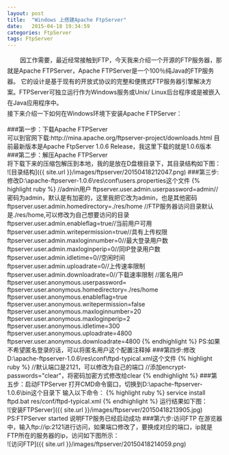 ```yaml
---
layout: post
title:  "Windows 上搭建Apache FtpServer"
date:   2015-04-18 19:34:59
categories: FtpServer
tags: FtpServer
---
```


  <p style="text-indent:30px; line-height:25px">因工作需要，最近经常接触到FTP，今天我来介绍一个开源的FTP服务器，那就是Apache FTPServer，Apache FTPServer是一个100％纯Java的FTP服务器。
它的设计是基于现有的开放式协议的完整和便携式FTP服务器引擎解决方案。FTPServer可独立运行作为Windows服务或Unix/ Linux后台程序或是被嵌入在Java应用程序中。</br>
接下来介绍一下如何在Windows环境下安装Apache FTPServer：</p>
###第一步：下载Apache FTPServer</br>
可以到官网下载:http://mina.apache.org/ftpserver-project/downloads.html
目前最新版本是Apache FtpServer 1.0.6 Release，我这里下载的就是1.0.6版本
###第二步：解压Apache FTPServer</br>
将下载下来的压缩包解压到本地，我的是放在D盘根目录下，其目录结构如下图：
![目录结构]({{ site.url }}/images/ftpserver/20150418212047.png)
###第三步:修改D:\apache-ftpserver-1.0.6\res\conf\users.properties这个文件
{% highlight ruby %}
//admin用户
ftpserver.user.admin.userpassword=admin//密码为admin，默认是有加密的，这里我把它改为admin，也是其他密码
ftpserver.user.admin.homedirectory=./res/home  //FTP服务器访问目录默认是./res/home,可以修改为自己想要访问的目录
ftpserver.user.admin.enableflag=true//当前用户可用
ftpserver.user.admin.writepermission=true//具有上传权限
ftpserver.user.admin.maxloginnumber=0//最大登录用户数
ftpserver.user.admin.maxloginperip=0//同IP登录用户数
ftpserver.user.admin.idletime=0//空闲时间
ftpserver.user.admin.uploadrate=0//上传速率限制
ftpserver.user.admin.downloadrate=0//下载速率限制
//匿名用户
ftpserver.user.anonymous.userpassword=
ftpserver.user.anonymous.homedirectory=./res/home
ftpserver.user.anonymous.enableflag=true
ftpserver.user.anonymous.writepermission=false
ftpserver.user.anonymous.maxloginnumber=20
ftpserver.user.anonymous.maxloginperip=2
ftpserver.user.anonymous.idletime=300
ftpserver.user.anonymous.uploadrate=4800
ftpserver.user.anonymous.downloadrate=4800
{% endhighlight %}
PS:如果不希望匿名登录的话，可以将匿名用户这个配置注释掉
###第四步:修改D:\apache-ftpserver-1.0.6\res\conf\ftpd-typical.xml这个文件
{% highlight ruby %}
<server xmlns="http://mina.apache.org/ftpserver/spring/v1"
	xmlns:xsi="http://www.w3.org/2001/XMLSchema-instance"
	xsi:schemaLocation="
	   http://mina.apache.org/ftpserver/spring/v1 http://mina.apache.org/ftpserver/ftpserver-1.0.xsd	
	   "
	id="myServer">
	<listeners>
		<nio-listener name="default" port="2121">//默认端口是2121，可以修改为自己的端口
		    <ssl>
                <keystore file="./res/ftpserver.jks" password="password" />
            </ssl>
		</nio-listener>
	</listeners>
	<file-user-manager file="./res/conf/users.properties" encrypt-passwords="clear" />//添加encrypt-passwords="clear"，将密码加密方式修改给clear
</server>
{% endhighlight %}
###第五步：启动FTPServer
打开CMD命令窗口，切换到D:\apache-ftpserver-1.0.6\bin这个目录下
输入以下命令：
{% highlight ruby %}
service install
ftpd.bat res/conf/ftpd-typical.xml
{% endhighlight %}
运行结果如下图：</br>
![安装FTPServer]({{ site.url }}/images/ftpserver/20150418213905.jpg)
PS:FTPServer started 说明FTP服务已经启动成功
###第六步:访问FTP
在游览器中，输入ftp://ip:2121进行访问，如果端口修改了，要换成对应的端口，ip就是FTP所在的服务器的ip，访问如下图所示：</br>
![访问FTP]({{ site.url }}/images/ftpserver/20150418214059.png)
